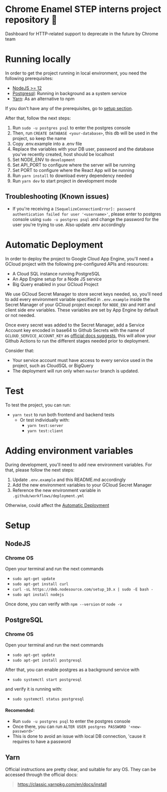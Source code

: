 # Chrome Enamel STEP interns project repository :elephant:

Dashboard for HTTP-related support to deprecate in the future by Chrome team

# Running locally

In order to get the project running in local environment, you need the following prerequisites:

- [NodeJS >= 12](#nodejs)
- [Postgresql](#postgresql): Running in background as a system service
- [Yarn](#yarn): As an alternative to npm

If you don't have any of the prerequisites, go to [setup section](#setup).

After that, follow the next steps:

1. Run `sudo -u postgres psql` to enter the postgres console
2. Then, run `CREATE DATABASE <your-database>`, this db will be used in the project, so keep the name
3. Copy .env.example into a .env file
4. Replace the variables with your DB user, password and the database you've recently created, host should be localhost
5. Set NODE_ENV to `development`
6. Set API_PORT to configure where the server will be running
7. Set PORT to configure where the React App will be running
8. Run `yarn install` to download every dependency needed
9. Run `yarn dev` to start project in development mode

## Troubleshooting (Known issues)

- If you're receiving a `[SequelizeConnectionError]: password authentication failed for user '<username>'`, please enter to postgres console using `sudo -u postgres psql` and change the password for the user you're trying to use. Also update .env accordingly

# Automatic Deployment

In order to deploy the project to Google Cloud App Engine, you'll need a GCloud project with the following pre-configured APIs and resources:

- A Cloud SQL instance running PostgreSQL
- An App Engine setup for a Node JS service
- Big Query enabled in your GCloud Project

We use GCloud Secret Manager to store secret keys needed, so, you'll need to add every environment variable specified in `.env.example` inside the Secret Manager of your GCloud project except for `NODE_ENV` and `PORT` and client side env variables. These variables are set by App Engine by default or not needed.

Once every secret was added to the Secret Manager, add a Service Account key encoded in base64 to Github Secrets with the name of `GCLOUD_SERVICE_ACCOUNT_KEY` as [official docs suggests](https://github.com/GoogleCloudPlatform/github-actions), this will allow your Github Actions to run the different stages needed prior to deployment.

Consider that:

- Your service account must have access to every service used in the project, such as CloudSQL or BigQuery
- The deployment will run only when `master` branch is updated.

# Test

To test the project, you can run:

- `yarn test` to run both frontend and backend tests
  - Or test individually with:
    - `yarn test:server`
    - `yarn test:client`

# Adding environment variables

During development, you'll need to add new environment variables. For that, please follow the next steps:

1. Update `.env.example` and this README.md accordingly
2. Add the new environment variables to your GCloud Secret Manager
3. Reference the new environment variable in `.github/workflows/deployment.yml`

Otherwise, could affect the [Automatic Deployment](#automatic-deployment)

# Setup

## NodeJS

### Chrome OS

Open your terminal and run the next commands

- `sudo apt-get update`
- `sudo apt-get install curl`
- `curl -sL https://deb.nodesource.com/setup_10.x | sudo -E bash -`
- `sudo apt install nodejs`

Once done, you can verify with `npm --version` or `node -v`

## PostgreSQL

### Chrome OS

Open your terminal and run the next commands

- `sudo apt-get update`
- `sudo apt-get install postgresql`

After that, you can enable postgres as a background service with

- `sudo systemctl start postgresql`

and verify it is running with:

- `sudo systemctl status postgresql`

#### Recomended:

- Run `sudo -u postgres psql` to enter the postgres console
- Once there, you can run `ALTER USER postgres PASSWORD '<new-password>'`
- This is done to avoid an issue with local DB connection, 'cause it requires to have a password

## Yarn

Official instructions are pretty clear, and suitable for any OS.
They can be accessed through the official docs:

> https://classic.yarnpkg.com/en/docs/install
